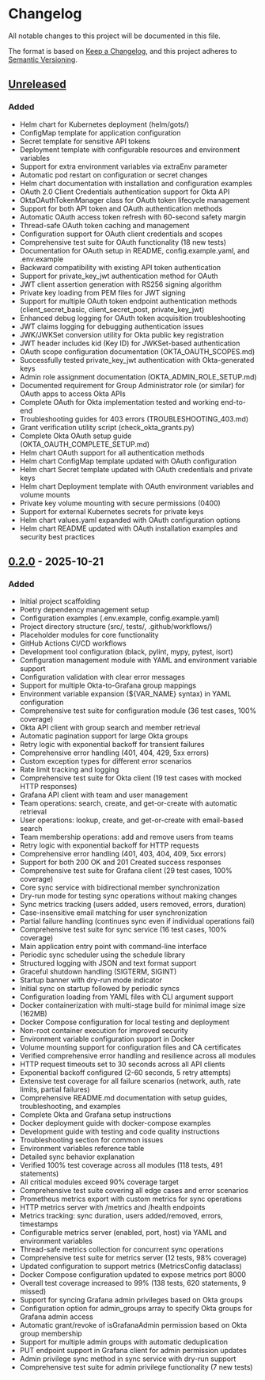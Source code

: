# Changelog

All notable changes to this project will be documented in this file.

The format is based on [Keep a Changelog](https://keepachangelog.com/en/1.1.0/),
and this project adheres to [Semantic Versioning](https://semver.org/spec/v2.0.0.html).

## [Unreleased]

### Added
- Helm chart for Kubernetes deployment (helm/gots/)
- ConfigMap template for application configuration
- Secret template for sensitive API tokens
- Deployment template with configurable resources and environment variables
- Support for extra environment variables via extraEnv parameter
- Automatic pod restart on configuration or secret changes
- Helm chart documentation with installation and configuration examples
- OAuth 2.0 Client Credentials authentication support for Okta API
- OktaOAuthTokenManager class for OAuth token lifecycle management
- Support for both API token and OAuth authentication methods
- Automatic OAuth access token refresh with 60-second safety margin
- Thread-safe OAuth token caching and management
- Configuration support for OAuth client credentials and scopes
- Comprehensive test suite for OAuth functionality (18 new tests)
- Documentation for OAuth setup in README, config.example.yaml, and .env.example
- Backward compatibility with existing API token authentication
- Support for private_key_jwt authentication method for OAuth
- JWT client assertion generation with RS256 signing algorithm
- Private key loading from PEM files for JWT signing
- Support for multiple OAuth token endpoint authentication methods (client_secret_basic, client_secret_post, private_key_jwt)
- Enhanced debug logging for OAuth token acquisition troubleshooting
- JWT claims logging for debugging authentication issues
- JWK/JWKSet conversion utility for Okta public key registration
- JWT header includes kid (Key ID) for JWKSet-based authentication
- OAuth scope configuration documentation (OKTA_OAUTH_SCOPES.md)
- Successfully tested private_key_jwt authentication with Okta-generated keys
- Admin role assignment documentation (OKTA_ADMIN_ROLE_SETUP.md)
- Documented requirement for Group Administrator role (or similar) for OAuth apps to access Okta APIs
- Complete OAuth for Okta implementation tested and working end-to-end
- Troubleshooting guides for 403 errors (TROUBLESHOOTING_403.md)
- Grant verification utility script (check_okta_grants.py)
- Complete Okta OAuth setup guide (OKTA_OAUTH_COMPLETE_SETUP.md)
- Helm chart OAuth support for all authentication methods
- Helm chart ConfigMap template updated with OAuth configuration
- Helm chart Secret template updated with OAuth credentials and private keys
- Helm chart Deployment template with OAuth environment variables and volume mounts
- Private key volume mounting with secure permissions (0400)
- Support for external Kubernetes secrets for private keys
- Helm chart values.yaml expanded with OAuth configuration options
- Helm chart README updated with OAuth installation examples and security best practices

## [0.2.0] - 2025-10-21

### Added
- Initial project scaffolding
- Poetry dependency management setup
- Configuration examples (.env.example, config.example.yaml)
- Project directory structure (src/, tests/, .github/workflows/)
- Placeholder modules for core functionality
- GitHub Actions CI/CD workflows
- Development tool configuration (black, pylint, mypy, pytest, isort)
- Configuration management module with YAML and environment variable support
- Configuration validation with clear error messages
- Support for multiple Okta-to-Grafana group mappings
- Environment variable expansion (${VAR_NAME} syntax) in YAML configuration
- Comprehensive test suite for configuration module (36 test cases, 100% coverage)
- Okta API client with group search and member retrieval
- Automatic pagination support for large Okta groups
- Retry logic with exponential backoff for transient failures
- Comprehensive error handling (401, 404, 429, 5xx errors)
- Custom exception types for different error scenarios
- Rate limit tracking and logging
- Comprehensive test suite for Okta client (19 test cases with mocked HTTP responses)
- Grafana API client with team and user management
- Team operations: search, create, and get-or-create with automatic retrieval
- User operations: lookup, create, and get-or-create with email-based search
- Team membership operations: add and remove users from teams
- Retry logic with exponential backoff for HTTP requests
- Comprehensive error handling (401, 403, 404, 409, 5xx errors)
- Support for both 200 OK and 201 Created success responses
- Comprehensive test suite for Grafana client (29 test cases, 100% coverage)
- Core sync service with bidirectional member synchronization
- Dry-run mode for testing sync operations without making changes
- Sync metrics tracking (users added, users removed, errors, duration)
- Case-insensitive email matching for user synchronization
- Partial failure handling (continues sync even if individual operations fail)
- Comprehensive test suite for sync service (16 test cases, 100% coverage)
- Main application entry point with command-line interface
- Periodic sync scheduler using the schedule library
- Structured logging with JSON and text format support
- Graceful shutdown handling (SIGTERM, SIGINT)
- Startup banner with dry-run mode indicator
- Initial sync on startup followed by periodic syncs
- Configuration loading from YAML files with CLI argument support
- Docker containerization with multi-stage build for minimal image size (162MB)
- Docker Compose configuration for local testing and deployment
- Non-root container execution for improved security
- Environment variable configuration support in Docker
- Volume mounting support for configuration files and CA certificates
- Verified comprehensive error handling and resilience across all modules
- HTTP request timeouts set to 30 seconds across all API clients
- Exponential backoff configured (2-60 seconds, 5 retry attempts)
- Extensive test coverage for all failure scenarios (network, auth, rate limits, partial failures)
- Comprehensive README.md documentation with setup guides, troubleshooting, and examples
- Complete Okta and Grafana setup instructions
- Docker deployment guide with docker-compose examples
- Development guide with testing and code quality instructions
- Troubleshooting section for common issues
- Environment variables reference table
- Detailed sync behavior explanation
- Verified 100% test coverage across all modules (118 tests, 491 statements)
- All critical modules exceed 90% coverage target
- Comprehensive test suite covering all edge cases and error scenarios
- Prometheus metrics export with custom metrics for sync operations
- HTTP metrics server with /metrics and /health endpoints
- Metrics tracking: sync duration, users added/removed, errors, timestamps
- Configurable metrics server (enabled, port, host) via YAML and environment variables
- Thread-safe metrics collection for concurrent sync operations
- Comprehensive test suite for metrics server (12 tests, 98% coverage)
- Updated configuration to support metrics (MetricsConfig dataclass)
- Docker Compose configuration updated to expose metrics port 8000
- Overall test coverage increased to 99% (138 tests, 620 statements, 9 missed)
- Support for syncing Grafana admin privileges based on Okta groups
- Configuration option for admin_groups array to specify Okta groups for Grafana admin access
- Automatic grant/revoke of isGrafanaAdmin permission based on Okta group membership
- Support for multiple admin groups with automatic deduplication
- PUT endpoint support in Grafana client for admin permission updates
- Admin privilege sync method in sync service with dry-run support
- Comprehensive test suite for admin privilege functionality (7 new tests)

[Unreleased]: https://github.com/cropalato/gots/compare/v0.2.0...HEAD
[0.2.0]: https://github.com/cropalato/gots/compare/v0.1.0...v0.2.0
